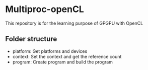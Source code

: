 # Multiproc-openCL
This repository is for the learning purpose of GPGPU with OpenCL

## Folder structure

- platform: Get platforms and devices
- context: Set the context and get the reference count
- program: Create program and build the program
